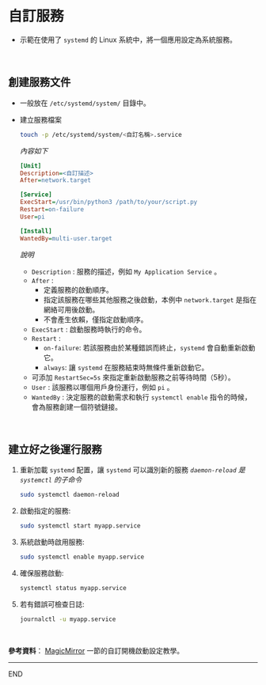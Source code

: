 # 自訂服務

- 示範在使用了 `systemd` 的 Linux 系統中，將一個應用設定為系統服務。

</br>

## 創建服務文件
- 一般放在 `/etc/systemd/system/` 目錄中。

- 建立服務檔案
   ```bash
   touch -p /etc/systemd/system/<自訂名稱>.service
   ```

   _內容如下_
   ```ini
   [Unit]
   Description=<自訂描述>
   After=network.target

   [Service]
   ExecStart=/usr/bin/python3 /path/to/your/script.py
   Restart=on-failure
   User=pi

   [Install]
   WantedBy=multi-user.target
   ```


   *說明*
  - `Description` : 服務的描述，例如 `My Application Service` 。
  - `After` :
    - 定義服務的啟動順序。
    - 指定該服務在哪些其他服務之後啟動，本例中 `network.target` 是指在網絡可用後啟動。
    - 不會產生依賴，僅指定啟動順序。
  - `ExecStart` : 啟動服務時執行的命令。
  - `Restart` :
    - `on-failure`: 若該服務由於某種錯誤而終止，`systemd` 會自動重新啟動它。
    - `always`: 讓 `systemd` 在服務結束時無條件重新啟動它。
  - 可添加 `RestartSec=5s` 來指定重新啟動服務之前等待時間（5秒）。
  - `User` : 該服務以哪個用戶身份運行，例如 `pi` 。
  - `WantedBy` : 決定服務的啟動需求和執行 `systemctl enable` 指令的時候，會為服務創建一個符號鏈接。

</br>

## 建立好之後運行服務

1. 重新加載 `systemd` 配置，讓 `systemd` 可以識別新的服務 
   *`daemon-reload` 是 `systemctl` 的子命令*

   ```bash
   sudo systemctl daemon-reload
   ```

2. 啟動指定的服務:

   ```bash
   sudo systemctl start myapp.service
   ```

3. 系統啟動時啟用服務:

   ```bash
   sudo systemctl enable myapp.service
   ```

4. 確保服務啟動:

   ```bash
   systemctl status myapp.service
   ```

5. 若有錯誤可檢查日誌:

   ```bash
   journalctl -u myapp.service
   ```


</br>

**參考資料**： [MagicMirror](#) 一節的自訂開機啟動設定教學。


---

END
